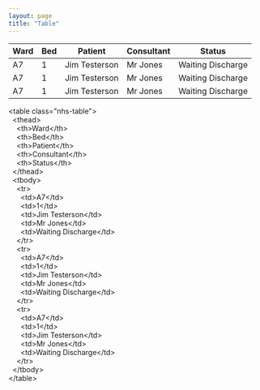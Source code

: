 ```yaml
---
layout: page
title: "Table"
---
```


<table class="nhs-table">
        <thead>
            <th>Ward</th>
            <th>Bed</th>
            <th>Patient</th>
            <th>Consultant</th>
            <th>Status</th>
        </thead>
        <tbody>
        <tr>
            <td>A7</td>
            <td>1</td>
            <td>Jim Testerson</td>
            <td>Mr Jones</td>
            <td>Waiting Discharge</td>
            </tr>
                   <tr>
            <td>A7</td>
            <td>1</td>
            <td>Jim Testerson</td>
            <td>Mr Jones</td>
            <td>Waiting Discharge</td>
            </tr>
                   <tr>
            <td>A7</td>
            <td>1</td>
            <td>Jim Testerson</td>
            <td>Mr Jones</td>
            <td>Waiting Discharge</td>
            </tr>
        </tbody>
    </table>


<div id="code">
&lt;table class="nhs-table"&gt;<br>
&nbsp; &lt;thead&gt;<br>
&nbsp;&nbsp;&nbsp; &lt;th&gt;Ward&lt;/th&gt;<br>
&nbsp;&nbsp;&nbsp; &lt;th&gt;Bed&lt;/th&gt;<br>
&nbsp;&nbsp;&nbsp;
&lt;th&gt;Patient&lt;/th&gt;<br>
&nbsp;&nbsp;&nbsp;
&lt;th&gt;Consultant&lt;/th&gt;<br>
&nbsp;&nbsp;&nbsp;
&lt;th&gt;Status&lt;/th&gt;<br>
&nbsp; &lt;/thead&gt;<br>
&nbsp; &lt;tbody&gt;<br>
&nbsp;&nbsp;&nbsp; &lt;tr&gt;<br>
&nbsp;&nbsp;&nbsp;&nbsp;&nbsp;
&lt;td&gt;A7&lt;/td&gt;<br>
&nbsp;&nbsp;&nbsp;&nbsp;&nbsp;
&lt;td&gt;1&lt;/td&gt;<br>
&nbsp;&nbsp;&nbsp;&nbsp;&nbsp;
&lt;td&gt;Jim Testerson&lt;/td&gt;<br>
&nbsp;&nbsp;&nbsp;&nbsp;&nbsp; &lt;td&gt;Mr
Jones&lt;/td&gt;<br>
&nbsp;&nbsp;&nbsp;&nbsp;&nbsp;
&lt;td&gt;Waiting Discharge&lt;/td&gt;<br>
&nbsp;&nbsp;&nbsp; &lt;/tr&gt;<br>
&nbsp;&nbsp;&nbsp; &lt;tr&gt;<br>
&nbsp;&nbsp;&nbsp;&nbsp;&nbsp;
&lt;td&gt;A7&lt;/td&gt;<br>
&nbsp;&nbsp;&nbsp;&nbsp;&nbsp;
&lt;td&gt;1&lt;/td&gt;<br>
&nbsp;&nbsp;&nbsp;&nbsp;&nbsp;
&lt;td&gt;Jim Testerson&lt;/td&gt;<br>
&nbsp;&nbsp;&nbsp;&nbsp;&nbsp; &lt;td&gt;Mr
Jones&lt;/td&gt;<br>
&nbsp;&nbsp;&nbsp;&nbsp;&nbsp;
&lt;td&gt;Waiting Discharge&lt;/td&gt;<br>
&nbsp;&nbsp;&nbsp; &lt;/tr&gt;<br>
&nbsp;&nbsp;&nbsp; &lt;tr&gt;<br>
&nbsp;&nbsp;&nbsp;&nbsp;&nbsp;
&lt;td&gt;A7&lt;/td&gt;<br>
&nbsp;&nbsp;&nbsp;&nbsp;&nbsp;
&lt;td&gt;1&lt;/td&gt;<br>
&nbsp;&nbsp;&nbsp;&nbsp;&nbsp;
&lt;td&gt;Jim Testerson&lt;/td&gt;<br>
&nbsp;&nbsp;&nbsp;&nbsp;&nbsp; &lt;td&gt;Mr
Jones&lt;/td&gt;<br>
&nbsp;&nbsp;&nbsp;&nbsp;&nbsp;
&lt;td&gt;Waiting Discharge&lt;/td&gt;<br>
&nbsp;&nbsp;&nbsp; &lt;/tr&gt;<br>
&nbsp; &lt;/tbody&gt;<br>
&lt;/table&gt;<br>

</div>

<script>
window.onload = function() {
  document.getElementById('/components/table').className = 'nhs-fancy2';
};
</script>
